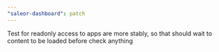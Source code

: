 ```yaml
---
"saleor-dashboard": patch
---
```


Test for readonly access to apps are more stably, so that should wait to content to be loaded before check anything
